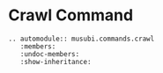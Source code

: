 # Crawl Command

```{eval-rst}
.. automodule:: musubi.commands.crawl
   :members:
   :undoc-members:
   :show-inheritance:
```